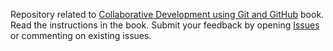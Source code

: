 Repository related to [Collaborative Development using Git and GitHub](https://code-maven.com/collab-dev-git) book.
Read the instructions in the book.
Submit your feedback by opening [Issues](/issues) or commenting on existing issues.
